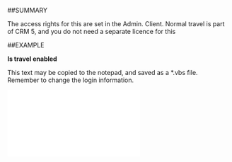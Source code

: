 

##SUMMARY


The access rights for this are set in the Admin. Client. Normal travel is part of CRM 5, and you do not need a separate licence for this



##EXAMPLE

**Is travel enabled**

This text may be copied to the notepad, and saved as a *.vbs file. Remember to change the login information.

![](../../Examples/vbs/SOAssociate.IsTravelEnabled.vbs.txt)





